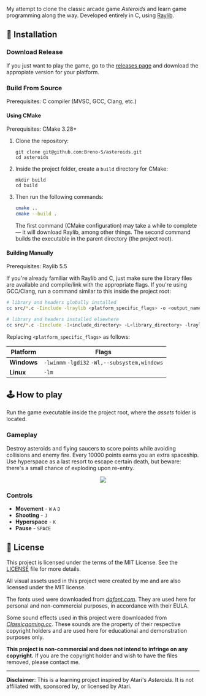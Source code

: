My attempt to clone the classic arcade game *Asteroids* and learn game programming along the way. Developed entirely in C, using [Raylib](https://github.com/raysan5/raylib).

## 💽 Installation

### Download Release

If you just want to play the game, go to the [releases page](https://github.com/Breno-S/asteroids/releases) and download the appropiate version for your platform.

### Build From Source

Prerequisites: C compiler (MVSC, GCC, Clang, etc.)

#### Using CMake

Prerequisites: CMake 3.28+

1. Clone the repository:
   
   ```
   git clone git@github.com:Breno-S/asteroids.git
   cd asteroids
   ```

2. Inside the project folder, create a `build` directory for CMake:

	```
	mkdir build
	cd build
	```

3. Then run the following commands:

	```sh
	cmake ..
	cmake --build .
	```

    The first command (CMake configuration) may take a while to complete — it will download Raylib, among other things. The second command builds the executable in the parent directory (the project root).

#### Building Manually

Prerequisites: Raylib 5.5

If you're already familiar with Raylib and C, just make sure the library files are available and compile/link with the appropriate flags. If you're using GCC/Clang, run a command similar to this inside the project root:

```sh
# library and headers globally installed
cc src/*.c -Iinclude -lraylib <platform_specific_flags> -o <output_name>

# library and headers installed elsewhere
cc src/*.c -Iinclude -I<include_directory> -L<library_directory> -lraylib <platform_specific_flags> -o <output_name>
```

Replacing `<platform_specific_flags>` as follows:

| Platform | Flags |
|-|-|
| **Windows** | `-lwinmm` `-lgdi32` `-Wl,--subsystem,windows` |
| **Linux**   | `-lm`     |

## 🕹 How to play

Run the game executable inside the project root, where the *assets* folder is located.

### Gameplay
Destroy asteroids and flying saucers to score points while avoiding collisions and enemy fire. Every 10000 points earns you an extra spaceship. Use hyperspace as a last resort to escape certain death, but beware: there's a small chance of exploding upon re-entry.

<p align="center"><img src="https://github.com/user-attachments/assets/748c1f02-d09e-4c7f-86ef-3ef87167f891"></img></p>

### Controls

- **Movement** - `W` `A` `D`  
- **Shooting** - `J`  
- **Hyperspace** - `K`  
- **Pause** - `SPACE`

## 📄 License

This project is licensed under the terms of the MIT License.
See the [LICENSE](https://github.com/Breno-S/asteroids/blob/main/LICENSE) file for more details.

All visual assets used in this project were created by me and are also licensed under the MIT license.

The fonts used were downloaded from [*dafont.com*](https://www.dafont.com/hyperspace.font). They are used here for personal and non-commercial purposes, in accordance with their EULA.

Some sound effects used in this project were downloaded from [*Classicgaming.cc*](https://www.classicgaming.cc/classics/asteroids/sounds). These sounds are the property of their respective copyright holders and are used here for educational and demonstration purposes only.

**This project is non-commercial and does not intend to infringe on any copyright.** If you are the copyright holder and wish to have the files removed, please contact me.

---

**Disclaimer**: This is a learning project inspired by Atari's *Asteroids*. It is not affiliated with, sponsored by, or licensed by Atari.
